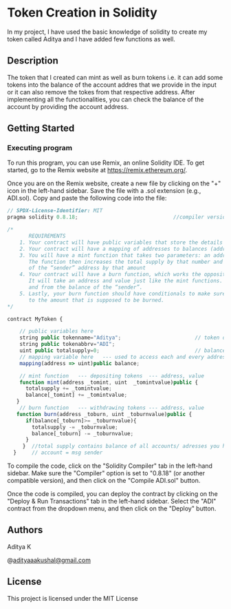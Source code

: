 # Token Creation in Solidity

In my project, I have used the basic knowledge of solidity to create my token called Aditya and I have added few functions as well.

## Description

The token that I created can mint as well as burn tokens i.e. it can add some tokens into the balance of the account addres that we provide in the input or it can also remove the tokes from that respective address. After implementing all the functionalities, you can check the balance of the account by providing the account address.

## Getting Started

### Executing program

To run this program, you can use Remix, an online Solidity IDE. To get started, go to the Remix website at https://remix.ethereum.org/.

Once you are on the Remix website, create a new file by clicking on the "+" icon in the left-hand sidebar. Save the file with a .sol extension (e.g., ADI.sol). Copy and paste the following code into the file:

```javascript
// SPDX-License-Identifier: MIT
pragma solidity 0.8.18;                               //compiler version -- Most common == Change compiler if not compatible

/*
       REQUIREMENTS
    1. Your contract will have public variables that store the details about your coin (Token Name, Token Abbrv., Total Supply)
    2. Your contract will have a mapping of addresses to balances (address => uint)
    3. You will have a mint function that takes two parameters: an address and a value.
       The function then increases the total supply by that number and increases the balance
       of the “sender” address by that amount
    4. Your contract will have a burn function, which works the opposite of the mint function, as it will destroy tokens.
       It will take an address and value just like the mint functions. It will then deduct the value from the total supply
       and from the balance of the “sender”.
    5. Lastly, your burn function should have conditionals to make sure the balance of "sender" is greater than or equal
       to the amount that is supposed to be burned.
*/

contract MyToken {                                          

    // public variables here
    string public tokenname="Aditya";                        // token details
    string public tokenabbrv="ADI";
    uint public totalsupply=0;                               // balance is empty
    // mapping variable here   --- used to access each and every address and and is stored in balance
    mapping(address => uint)public balance;

    // mint function   --- depositing tokens  --- address, value
    function mint(address _tomint, uint  _tomintvalue)public {
      totalsupply += _tomintvalue;
      balance[_tomint] += _tomintvalue;
   }
    // burn function   --- withdrawing tokens --- address, value
   function burn(address _toburn, uint _toburnvalue)public {
      if(balance[_toburn]>= _toburnvalue){
        totalsupply -= _toburnvalue;
        balance[_toburn] -= _toburnvalue;
      }
     }  //total supply contains balance of all accounts/ adresses you have
  }     // account = msg sender
```

To compile the code, click on the "Solidity Compiler" tab in the left-hand sidebar. Make sure the "Compiler" option is set to "0.8.18" (or another compatible version), and then click on the "Compile ADI.sol" button.

Once the code is compiled, you can deploy the contract by clicking on the "Deploy & Run Transactions" tab in the left-hand sidebar. Select the "ADI" contract from the dropdown menu, and then click on the "Deploy" button.


## Authors

Aditya K

@adityaaakushal@gmail.com

## License

This project is licensed under the MIT License
